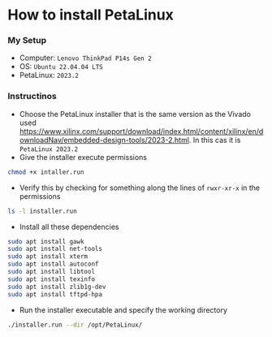 # How to install PetaLinux 

### My Setup
- Computer: `Lenovo ThinkPad P14s Gen 2`
- OS: `Ubuntu 22.04.04 LTS`
- PetaLinux: `2023.2`

### Instructinos
- Choose the PetaLinux installer that is the same version as the Vivado used https://www.xilinx.com/support/download/index.html/content/xilinx/en/downloadNav/embedded-design-tools/2023-2.html. In this cas it is `PetaLinux 2023.2`
- Give the installer execute permissions
```bash
chmod +x intaller.run
```
- Verify this by checking for something along the lines of `rwxr-xr-x` in the permissions
```bash
ls -l installer.run
```
- Install all these dependencies 
```bash
sudo apt install gawk
sudo apt install net-tools 
sudo apt install xterm
sudo apt install autoconf
sudo apt install libtool
sudo apt install texinfo
sudo apt install zlib1g-dev
sudo apt install tftpd-hpa
```
- Run the installer executable and specify the working directory
```bash 
./installer.run --dir /opt/PetaLinux/
```

